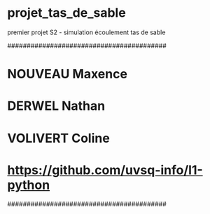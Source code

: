 # projet_tas_de_sable
premier projet S2 - simulation écoulement tas de sable

#########################################
# NOUVEAU Maxence
# DERWEL Nathan
# VOLIVERT Coline
# https://github.com/uvsq-info/l1-python
#########################################
